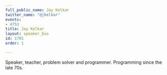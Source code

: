 ```yaml
---
full_public_name: Jay Kelkar
twitter_name: "@jkelkar"
events:
- 4753
title: Jay Kelkar
layout: speaker_bio
id: 1701
order: 1

---
```

Speaker, teacher, problem solver and programmer. Programming since the late 70s.